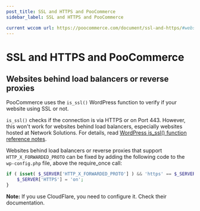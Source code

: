 ```yaml
---
post_title: SSL and HTTPS and PooCommerce
sidebar_label: SSL and HTTPS and PooCommerce

current wccom url: https://poocommerce.com/document/ssl-and-https/#websites-behind-load-balancers-or-reverse-proxies
---
```


# SSL and HTTPS and PooCommerce

## Websites behind load balancers or reverse proxies

PooCommerce uses the `is_ssl()` WordPress function to verify if your website using SSL or not.

`is_ssl()` checks if the connection is via HTTPS or on Port 443. However, this won't work for websites behind load balancers, especially websites hosted at Network Solutions. For details, read [WordPress is_ssl() function reference notes](https://codex.wordpress.org/Function_Reference/is_ssl#Notes).

Websites behind load balancers or reverse proxies that support `HTTP_X_FORWARDED_PROTO` can be fixed by adding the following code to the `wp-config.php` file, above the require_once call:

```php
if ( isset( $_SERVER['HTTP_X_FORWARDED_PROTO'] ) && 'https' == $_SERVER['HTTP_X_FORWARDED_PROTO'] ) {
    $_SERVER['HTTPS'] = 'on';
}
```

**Note:** If you use CloudFlare, you need to configure it. Check their documentation.
